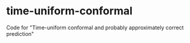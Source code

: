 # time-uniform-conformal
Code for "Time-uniform conformal and probably approximately correct prediction"
